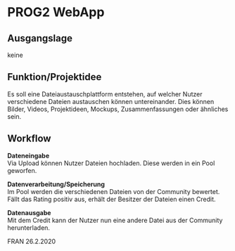 # PROG2 WebApp

Ausgangslage
------------
keine

Funktion/Projektidee
--------------------
Es soll eine Dateiaustauschplattform entstehen, auf welcher Nutzer verschiedene Dateien austauschen können untereinander. Dies können Bilder, Videos, Projektideen, Mockups, Zusammenfassungen oder ähnliches sein.

Workflow
--------

**Dateneingabe** <br>
Via Upload können Nutzer Dateien hochladen. Diese werden in ein Pool geworfen.

**Datenverarbeitung/Speicherung** <br>
Im Pool werden die verschiedenen Dateien von der Community bewertet. Fällt das Rating positiv aus, erhält der Besitzer der Dateien einen Credit.

**Datenausgabe** <br>
Mit dem Credit kann der Nutzer nun eine andere Datei aus der Community herunterladen.

FRAN 26.2.2020
